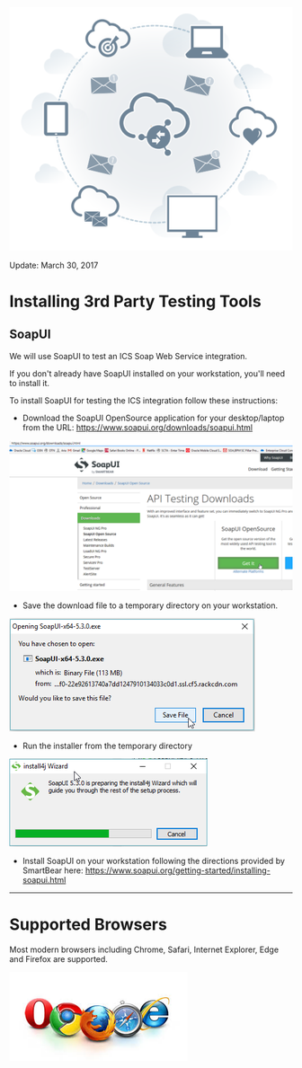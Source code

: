 ![](images/300/HeaderImage.png)  

Update: March 30, 2017

# Installing 3rd Party Testing Tools

## SoapUI

We will use SoapUI to test an ICS Soap Web Service integration.

If you don't already have SoapUI installed on your workstation, you'll need to install it.

To install SoapUI for testing the ICS integration follow these instructions:

- Download the SoapUI OpenSource application for your desktop/laptop from the URL: <https://www.soapui.org/downloads/soapui.html>

![](images/studentguide/image001.png)

- Save the download file to a temporary directory on your workstation.

![](images/studentguide/image002.png)

- Run the installer from the temporary directory

![](images/studentguide/image003.png)

- Install SoapUI on your workstation following the directions provided by SmartBear here: <https://www.soapui.org/getting-started/installing-soapui.html> 

---

# Supported Browsers

Most modern browsers including Chrome, Safari, Internet Explorer, Edge and Firefox are supported.

![](images/browsers.jpeg)
